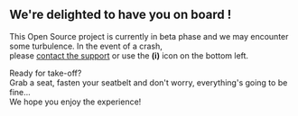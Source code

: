## We're delighted to have you on board !

This Open Source project is currently in beta phase and we may encounter some turbulence.
In the event of a crash,  
please [contact the support](https://github.com/ViewTrack3D/lgs1920/discussions) or use the **(i)** icon
on the bottom left.

Ready for take-off?  
Grab a seat, fasten your seatbelt and don't worry, everything's going to be fine...  
We hope you enjoy the experience!
